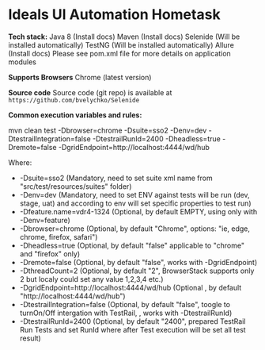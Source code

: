 # Ideals UI Automation Hometask

**Tech stack:**
Java 8 (Install docs)
Maven (Install docs)
Selenide (Will be installed automatically)
TestNG (Will be installed automatically)
Allure (Install docs)
Please see pom.xml file for more details on application modules

**Supports Browsers**
Chrome (latest version)

**Source code**
Source code (git repo) is available at ```https://github.com/bvelychko/Selenide```

**Common execution variables and rules:**

mvn clean test -Dbrowser=chrome -Dsuite=sso2 -Denv=dev -DtestrailIntegration=false -DtestrailRunId=2400 -Dheadless=true -Dremote=false -DgridEndpoint=http://localhost:4444/wd/hub

Where:
- -Dsuite=sso2 (Mandatory, need to set suite xml name from "src/test/resources/suites" folder)
- -Denv=dev (Mandatory, need to set ENV against tests will be run (dev, stage, uat) and according to env will set specific properties to test run)
- -Dfeature.name=vdr4-1324 (Optional, by default EMPTY, using only with -Denv=feature)
- -Dbrowser=chrome (Optional, by default "Chrome", options: "ie, edge, chrome, firefox, safari")
- -Dheadless=true (Optional, by default "false" applicable to "chrome" and "firefox" only)
- -Dremote=false (Optional, by default "false", works with -DgridEndpoint)
- -DthreadCount=2 (Optional, by default "2", BrowserStack supports only 2 but localy could set any value 1,2,3,4 etc.)
- -DgridEndpoint=http://localhost:4444/wd/hub (Optional , by default "http://localhost:4444/wd/hub")
- -DtestrailIntegration=false (Optional, by default "false", toogle to turnOn/Off intergation with TestRail, , works with -DtestrailRunId)
- -DtestrailRunId=2400 (Optional, by default "2400", prepared TestRail Run Tests and set RunId where after Test execution will be set all test result)